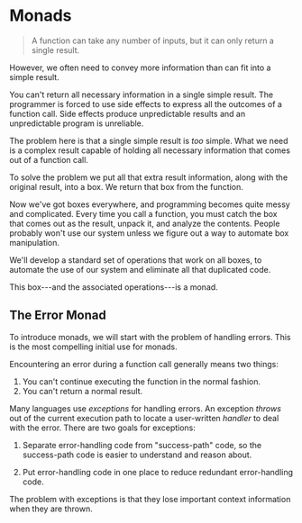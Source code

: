 # Monads

> A function can take any number of inputs, but it can only return a single result.

However, we often need to convey more information than can fit into a simple result.

You can't return all necessary information in a single simple result.
The programmer is forced to use side effects to express all the outcomes of a function call.
Side effects produce unpredictable results and an unpredictable program is unreliable.

The problem here is that a single simple result is *too* simple.
What we need is a complex result capable of holding all necessary information that comes out of a function call.

To solve the problem we put all that extra result information, along with the original result, into a box.
We return that box from the function.

Now we've got boxes everywhere, and programming becomes quite messy and complicated.
Every time you call a function, you must catch the box that comes out as the result, unpack it, and analyze the contents.
People probably won't use our system unless we figure out a way to automate box manipulation.

We'll develop a standard set of operations that work on all boxes, to automate the use of our system and eliminate all that duplicated code.

This box---and the associated operations---is a monad.

## The Error Monad

To introduce monads, we will start with the problem of handling errors.
This is the most compelling initial use for monads.

Encountering an error during a function call generally means two things:

1. You can't continue executing the function in the normal fashion.
2. You can't return a normal result.

Many languages use *exceptions* for handling errors.
An exception *throws* out of the current execution path to locate a user-written *handler* to deal with the error.
There are two goals for exceptions:

1. Separate error-handling code from "success-path" code, so the success-path code is easier to understand and reason about.

2. Put error-handling code in one place to reduce redundant error-handling code.

The problem with exceptions is that they lose important context information when they are thrown.
